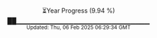 <p align="center">
⏳Year Progress (9.94 %) <br>
██▁▁▁▁▁▁▁▁▁▁▁▁▁▁▁▁▁▁▁▁▁▁▁▁▁▁▁▁ <br>
<sub>Updated: Thu, 06 Feb 2025 06:29:34 GMT</sub>
</p>

